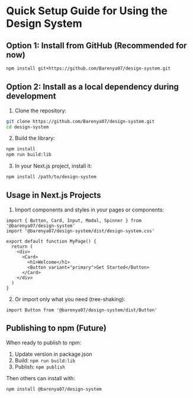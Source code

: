 # Quick Setup Guide for Using the Design System

## Option 1: Install from GitHub (Recommended for now)

```bash
npm install git+https://github.com/Barenya07/design-system.git
```

## Option 2: Install as a local dependency during development

1. Clone the repository:
```bash
git clone https://github.com/Barenya07/design-system.git
cd design-system
```

2. Build the library:
```bash
npm install
npm run build:lib
```

3. In your Next.js project, install it:
```bash
npm install /path/to/design-system
```

## Usage in Next.js Projects

1. Import components and styles in your pages or components:

```tsx
import { Button, Card, Input, Modal, Spinner } from '@barenya07/design-system'
import '@barenya07/design-system/dist/design-system.css'

export default function MyPage() {
  return (
    <div>
      <Card>
        <h1>Welcome</h1>
        <Button variant="primary">Get Started</Button>
      </Card>
    </div>
  )
}
```

2. Or import only what you need (tree-shaking):

```tsx
import Button from '@barenya07/design-system/dist/Button'
```

## Publishing to npm (Future)

When ready to publish to npm:

1. Update version in package.json
2. Build: `npm run build:lib`
3. Publish: `npm publish`

Then others can install with:
```bash
npm install @barenya07/design-system
```
